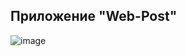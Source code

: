 ## Приложение "Web-Post"
![image](https://github.com/user-attachments/assets/058f7b86-a922-488a-8af5-b184100de5e4)

